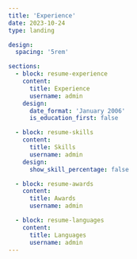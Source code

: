 ```yaml
---
title: 'Experience'
date: 2023-10-24
type: landing

design:
  spacing: '5rem'

sections:
  - block: resume-experience
    content:
      title: Experience
      username: admin
    design:
      date_format: 'January 2006'
      is_education_first: false

  - block: resume-skills
    content:
      title: Skills
      username: admin
    design:
      show_skill_percentage: false

  - block: resume-awards
    content:
      title: Awards
      username: admin

  - block: resume-languages
    content:
      title: Languages
      username: admin
---
```

